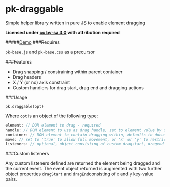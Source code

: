 pk-draggable
========

Simple helper library written in pure JS to enable element dragging


**Licensed under [cc by-sa 3.0](http://creativecommons.org/licenses/by-sa/3.0/) with attribution required**

#####[Demo](http://sw4.github.io/pk-modal)
###Requires

`pk-base.js` and `pk-base.css` as a precursor

###Features

- Drag snapping / constraining within parent container
- Drag headers
- X / Y (or no) axis constraint
- Custom handlers for drag start, drag end and dragging actions

###Usage

`pk.draggable(opt)`

Where `opt` is an object of the following type:

```javascript
element: // DOM element to drag - required
handle: // DOM element to use as drag handle, set to element value by default
container: // DOM element to contain dragging within, defaults to document.body
move: // set to 'true' to allow full movement, or 'x' or 'y' to restrict on an axis, false by default
listeners: // optional, object consisting of custom dragstart, dragend and dragging functions to call on action
```


###Custom listeners

Any custom listeners defined are returned the element being dragged and the current event. The event object returned is augmented with two further object properties `dragStart` and `dragEnd`consisting of `x` and `y` key-value pairs.


